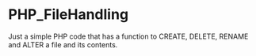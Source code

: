 # PHP_FileHandling
Just a simple PHP code that has a function to CREATE, DELETE, RENAME and ALTER a file and its contents.
